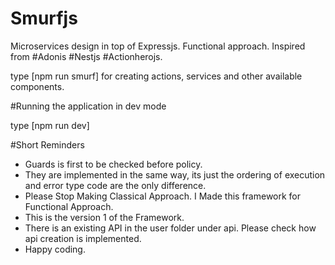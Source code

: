 # Smurfjs

Microservices design in top of Expressjs. Functional approach. Inspired from #Adonis #Nestjs #Actionherojs.

type [npm run smurf] for creating actions, services and other available components.

#Running the application in dev mode

type [npm run dev]

#Short Reminders

- Guards is first to be checked before policy.
- They are implemented in the same way, its just the ordering of execution and error type code are the only difference.
- Please Stop Making Classical Approach. I Made this framework for Functional Approach.
- This is the version 1 of the Framework.
- There is an existing API in the user folder under api. Please check how api creation is implemented.
- Happy coding.
